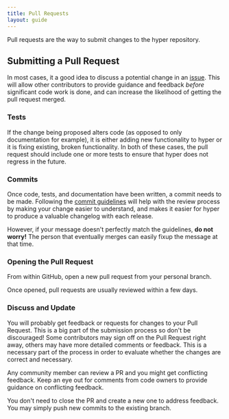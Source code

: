 ```yaml
---
title: Pull Requests
layout: guide
---
```


Pull requests are the way to submit changes to the hyper repository.

## Submitting a Pull Request

In most cases, it a good idea to discuss a potential change in an
[issue](issues.md). This will allow other contributors to provide guidance and
feedback _before_ significant code work is done, and can increase the
likelihood of getting the pull request merged.

### Tests

If the change being proposed alters code (as opposed to only documentation for
example), it is either adding new functionality to hyper or it is fixing
existing, broken functionality. In both of these cases, the pull request should
include one or more tests to ensure that hyper does not regress in the future.

### Commits

Once code, tests, and documentation have been written, a commit needs to be
made. Following the [commit guidelines](commits.md) will help with the review
process by making your change easier to understand, and makes it easier for
hyper to produce a valuable changelog with each release.

However, if your message doesn't perfectly match the guidelines, **do not
worry!** The person that eventually merges can easily fixup the message at that
time.

### Opening the Pull Request

From within GitHub, open a new pull request from your personal branch.

Once opened, pull requests are usually reviewed within a few days.

### Discuss and Update

You will probably get feedback or requests for changes to your Pull Request.
This is a big part of the submission process so don't be discouraged! Some
contributors may sign off on the Pull Request right away, others may have more
detailed comments or feedback. This is a necessary part of the process in order
to evaluate whether the changes are correct and necessary.

Any community member can review a PR and you might get conflicting feedback.
Keep an eye out for comments from code owners to provide guidance on
conflicting feedback.

You don't need to close the PR and create a new one to address feedback. You
may simply push new commits to the existing branch.

